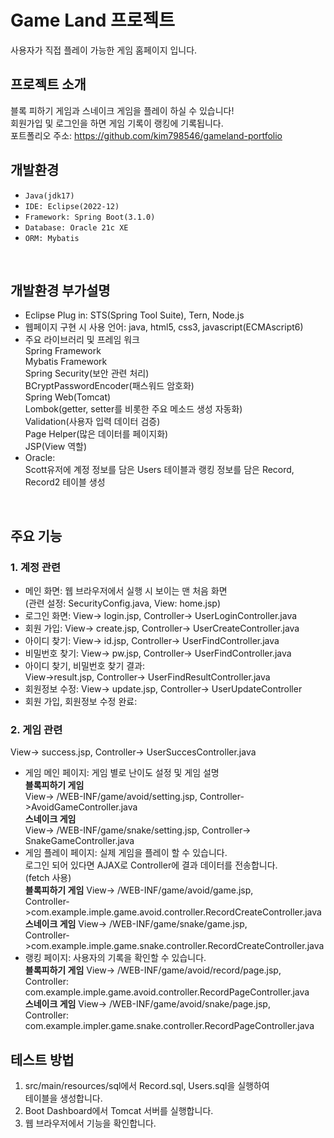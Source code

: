 # Game Land 프로젝트
사용자가 직접 플레이 가능한 게임 홈페이지 입니다.

## 프로젝트 소개
블록 피하기 게임과 스네이크 게임을 플레이 하실 수 있습니다!<br>
회원가입 및 로그인을 하면 게임 기록이 랭킹에 기록됩니다.<br>
포트폴리오 주소: <https://github.com/kim798546/gameland-portfolio>

## 개발환경
- `Java(jdk17)`
- `IDE: Eclipse(2022-12)`
- `Framework: Spring Boot(3.1.0)`
- `Database: Oracle 21c XE`
- `ORM: Mybatis`
<br>

## 개발환경 부가설명
- Eclipse Plug in: STS(Spring Tool Suite), Tern, Node.js
- 웹페이지 구현 시 사용 언어: java, html5, css3, javascript(ECMAscript6)
- 주요 라이브러리 및 프레임 워크<br>
Spring Framework<br>
Mybatis Framework<br>
Spring Security(보안 관련 처리)<br>
BCryptPasswordEncoder(패스워드 암호화)<br>
Spring Web(Tomcat)<br>
Lombok(getter, setter를 비롯한 주요 메소드 생성 자동화)<br>
Validation(사용자 입력 데이터 검증)<br>
Page Helper(많은 데이터를 페이지화)<br>
JSP(View 역할)
- Oracle:<br>
Scott유저에 계정 정보를 담은 Users 테이블과 랭킹 정보를 담은 Record, Record2 테이블 생성
<br>

## 주요 기능
### 1. 계정 관련<br>
- 메인 화면: 웹 브라우저에서 실행 시 보이는 맨 처음 화면<br>
(관련 설정: SecurityConfig.java, View: home.jsp)<br>
- 로그인 화면: View-> login.jsp, Controller-> UserLoginController.java<br>
- 회원 가입: View-> create.jsp, Controller-> UserCreateController.java<br>
- 아이디 찾기: View-> id.jsp, Controller-> UserFindController.java<br>
- 비밀번호 찾기: View-> pw.jsp, Controller-> UserFindController.java<br>
- 아이디 찾기, 비밀번호 찾기 결과:<br>
View->result.jsp, Controller-> UserFindResultController.java<br>
- 회원정보 수정: View-> update.jsp, Controller-> UserUpdateController<br>
- 회원 가입, 회원정보 수정 완료:<br>
### 2. 게임 관련
View-> success.jsp, Controller-> UserSuccesController.java<br>
- 게임 메인 페이지: 게임 별로 난이도 설정 및 게임 설명<br> 
**블록피하기 게임**<br>
View-> /WEB-INF/game/avoid/setting.jsp, Controller->AvoidGameController.java<br>
**스네이크 게임**<br>
View-> /WEB-INF/game/snake/setting.jsp, Controller-> SnakeGameController.java<br>
- 게임 플레이 페이지: 실제 게임을 플레이 할 수 있습니다.<br>
로그인 되어 있다면 AJAX로 Controller에 결과 데이터를 전송합니다.<br>
(fetch 사용)<br>
**블록피하기 게임** View-> /WEB-INF/game/avoid/game.jsp,<br>
Controller->com.example.imple.game.avoid.controller.RecordCreateController.java<br>
**스네이크 게임** View-> /WEB-INF/game/snake/game.jsp,<br>
Controller->com.example.imple.game.snake.controller.RecordCreateController.java<br>
- 랭킹 페이지: 사용자의 기록을 확인할 수 있습니다.<br>
**블록피하기 게임** View-> /WEB-INF/game/avoid/record/page.jsp,<br>
Controller: com.example.imple.game.avoid.controller.RecordPageController.java<br>
**스네이크 게임** View-> /WEB-INF/game/avoid/snake/page.jsp,<br>
Controller: com.example.impler.game.snake.controller.RecordPageController.java<br>

## 테스트 방법
1. src/main/resources/sql에서 Record.sql, Users.sql을 실행하여<br>
테이블을 생성합니다.
2. Boot Dashboard에서 Tomcat 서버를 실행합니다.
3. 웹 브라우저에서 기능을 확인합니다.
